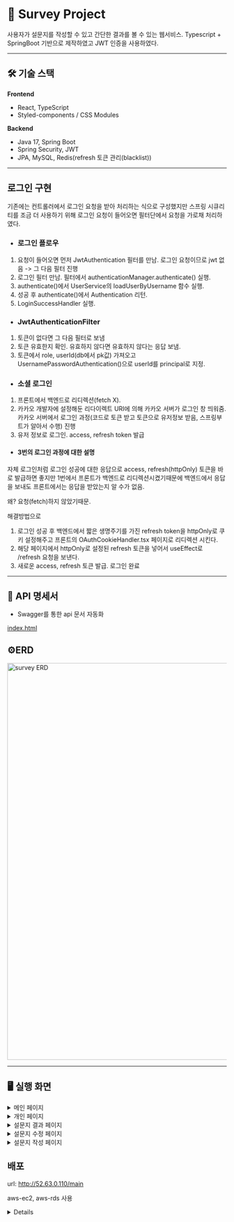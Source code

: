 # 📝 Survey Project

사용자가 설문지를 작성할 수 있고 간단한 결과를 볼 수 있는 웹서비스.
Typescript + SpringBoot 기반으로 제작하였고 JWT 인증을 사용하였다.

---

## 🛠 기술 스택
**Frontend**
- React, TypeScript
- Styled-components / CSS Modules

**Backend**
- Java 17, Spring Boot
- Spring Security, JWT
- JPA, MySQL, Redis(refresh 토큰 관리(blacklist))

---
## 로그인 구현
기존에는 컨트롤러에서 로그인 요청을 받아 처리하는 식으로 구성했지만 스프링 시큐리티를 조금 더 사용하기 위해 로그인 요청이 들어오면 필터단에서 요청을 가로채 처리하였다.

- ### 로그인 플로우
1. 요청이 들어오면 먼저 JwtAuthentication 필터를 만남. 로그인 요청이므로 jwt 없음 -> 그 다음 필터 진행  
2. 로그인 필터 만남. 필터에서 authenticationManager.authenticate() 실행.
3. authenticate()에서 UserService의 loadUserByUsername 함수 실행.
4. 성공 후 authenticate()에서 Authentication 리턴.
5. LoginSuccessHandler 실행.

- ### JwtAuthenticationFilter
1. 토큰이 없다면 그 다음 필터로 보냄
2. 토큰 유효한지 확인. 유효하지 않다면 유효하지 않다는 응답 보냄.
3. 토큰에서 role, userId(db에서 pk값) 가져오고 UsernamePasswordAuthentication()으로 userId를 principal로 지정.

- ### 소셜 로그인

1. 프론트에서 백엔드로 리디렉션(fetch X). 
2. 카카오 개발자에 설정해둔 리다이렉트 URI에 의해 카카오 서버가 로그인 창 띄워줌. 카카오 서버에서 로그인 과정(코드로 토큰 받고 토큰으로 유저정보 받음, 스프링부트가 알아서 수행) 진행
3. 유저 정보로 로그인. access, refresh token 발급

-  #### 3번의 로그인 과정에 대한 설명
자체 로그인처럼 로그인 성공에 대한 응답으로 access, refresh(httpOnly) 토큰을 바로 발급하면 좋지만 1번에서 프론트가 백엔드로 리디렉션시켰기때문에 백엔드에서 응답을 보내도 프론트에서는 응답을 받았는지 알 수가 없음.

왜? 요청(fetch)하지 않았기때문. 

해결방법으로 

1. 로그인 성공 후 백엔드에서 짧은 생명주기를 가진 refresh token을 httpOnly로 쿠키 설정해주고 프론트의  OAuthCookieHandler.tsx 페이지로 리디렉션 시킨다.
2. 해당 페이지에서 httpOnly로 설정된 refresh 토큰을 넣어서 useEffect로 /refresh 요청을 보낸다.
3. 새로운 access, refresh 토큰 발급. 로그인 완료

---
## 📜 API 명세서
- Swagger를 통한 api 문서 자동화

[index.html](https://github.com/user-attachments/files/22019524/index.html)


## ⚙️ERD
<img width="1170" height="912" alt="survey ERD" src="https://github.com/user-attachments/assets/7c8a1623-6fa3-4607-8e6d-864d8ee5b5fb" />

---

## 🖥️ 실행 화면
<details>
  <summary>메인 페이지</summary>
  <img width="1527" height="852" alt="image" src="https://github.com/user-attachments/assets/e4730498-877f-4706-88f6-2c1b9f278c45" />
</details>

<details>
  <summary>개인 페이지</summary>
  <img width="1198" height="801" alt="image" src="https://github.com/user-attachments/assets/12b2ec6c-d4cd-4d1b-86f2-43ac25b6b660" />
</details>

<details>
  <summary>설문지 결과 페이지</summary>
  <img width="1290" height="683" alt="image" src="https://github.com/user-attachments/assets/60ba0a0f-621b-497d-879c-ab4a32639c65" />
</details>

<details>
  <summary>설문지 수정 페이지</summary>
  응답자가 있는 질문은 수정 불가능. 선택지(옵션)추가, 필수 수정만 가능
  <img width="1313" height="833" alt="image" src="https://github.com/user-attachments/assets/6e5bcc8c-5d4b-4a16-b8d3-e4805758c8c5" />
</details>

<details>
  <summary>설문지 작성 페이지</summary>
  <img width="1230" height="443" alt="image" src="https://github.com/user-attachments/assets/2355c67b-4954-4bd5-a698-0dce97511c8a" />

</details>

## 배포
url: http://52.63.0.110/main

aws-ec2, aws-rds 사용
<details>
  <img width="1812" height="990" alt="image" src="https://github.com/user-attachments/assets/9ffd3c15-4fc1-4c0d-aa5a-4d3601db1b34" />
</details>
